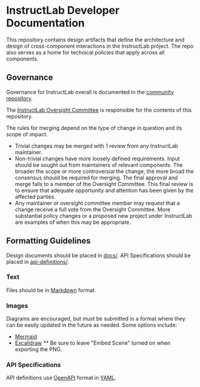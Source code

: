 # InstructLab Developer Documentation

This repository contains design artifacts that define the architecture and
design of cross-component interactions in the InstructLab project. The repo
also serves as a home for technical policies that apply across all components.

## Governance

Governance for InstructLab overall is documented in the [community
repository](https://github.com/instructlab/community/blob/main/governance.md).

The [InstructLab Oversight
Committee](https://github.com/instructlab/community/blob/main/MAINTAINERS.md) is
responsible for the contents of this repository.

The rules for merging depend on the type of change in question and its scope of impact.

* Trivial changes may be merged with 1 review from any InstructLab maintainer.
* Non-trivial changes have more loosely defined requirements. Input should be sought
  out from maintainers of relevant components. The broader the scope or more
  controversial the change, the more broad the consensus should be required for
  merging. The final approval and merge falls to a member of the Oversight Committee.
  This final review is to ensure that adequate opportunity and attention has
  been given by the affected parties.
* Any maintainer or oversight committee member may request that a change receive
  a full vote from the Oversight Committee. More substantial policy changes or a
  proposed new project under InstructLab are examples of when this may be
  appropriate.

## Formatting Guidelines

Design documents should be placed in [docs/](./docs). API Specifications should be placed in [api-definitions/](./api-definitions).

### Text

Files should be in [Markdown](https://github.github.com/gfm/) format.

### Images

Diagrams are encouraged, but must be submitted in a format where they can be
easily updated in the future as needed. Some options include:

* [Mermaid](https://github.com/mermaid-js/mermaid#readme)
* [Excalidraw](https://excalidraw.com/)
** Be sure to leave "Embed Scene" turned on when exporting the PNG.

### API Specifications

API definitions use [OpenAPI](https://www.openapis.org/) format in [YAML](https://yaml.org/).
